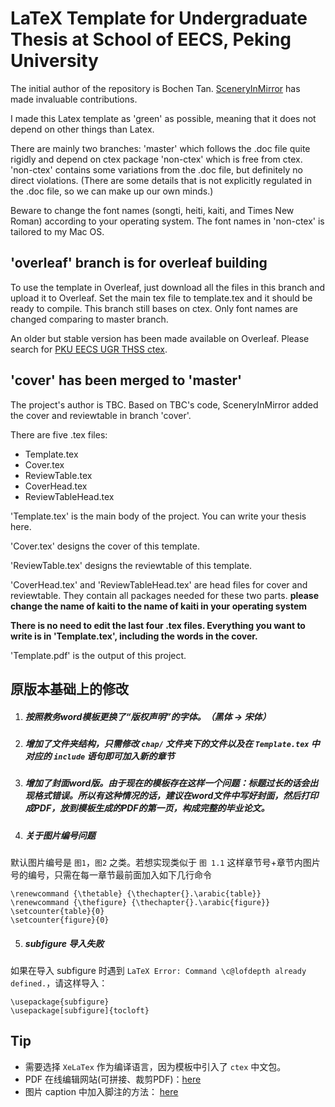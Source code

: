 # LaTeX Template for Undergraduate Thesis at School of EECS, Peking University

The initial author of the repository is Bochen Tan. [SceneryInMirror](https://github.com/SceneryInMirror/) has made invaluable contributions.

I made this Latex template as 'green' as possible, meaning that it does not depend on other things than Latex.

There are mainly two branches: 'master' which follows the .doc file quite rigidly and depend on ctex package 'non-ctex' which is free from ctex. 'non-ctex' contains some variations from the .doc file, but definitely no direct violations. (There are some details that is not explicitly regulated in the .doc file, so we can make up our own minds.)

Beware to change the font names (songti, heiti, kaiti, and Times New Roman) according to your operating system. The font names in 'non-ctex' is tailored to my Mac OS.

## 'overleaf' branch is for overleaf building

To use the template in Overleaf, just download all the files in this branch and upload it to Overleaf. Set the main tex file to template.tex and it should be ready to compile. This branch still bases on ctex. Only font names are changed comparing to master branch.

An older but stable version has been made available on Overleaf. Please search for [PKU EECS UGR THSS ctex](https://www.overleaf.com/latex/templates/pku-eecs-ugr-thss-ctex/mzhftgdsbgnw).

## 'cover' has been merged to 'master'

The project's author is TBC. Based on TBC's code, SceneryInMirror added the cover and reviewtable in branch 'cover'.

There are five .tex files:

* Template.tex
* Cover.tex
* ReviewTable.tex
* CoverHead.tex
* ReviewTableHead.tex

'Template.tex' is the main body of the project. You can write your thesis here.

'Cover.tex' designs the cover of this template.

'ReviewTable.tex' designs the reviewtable of this template.

'CoverHead.tex' and 'ReviewTableHead.tex' are head files for cover and reviewtable. They contain all packages needed for these two parts. **please change the name of kaiti to the name of kaiti in your operating system**

**There is no need to edit the last four .tex files. Everything you want to write is in 'Template.tex', including the words in the cover.**

'Template.pdf' is the output of this project.

## 

## 原版本基础上的修改

1. ##### 按照教务word模板更换了“版权声明”的字体。（黑体 -> 宋体）

2. ##### 增加了文件夹结构，只需修改 `chap/` 文件夹下的文件以及在 `Template.tex` 中对应的 `include` 语句即可加入新的章节

3. ##### 增加了封面word版。由于现在的模板存在这样一个问题：标题过长的话会出现格式错误。所以有这种情况的话，建议在word文件中写好封面，然后打印成PDF，放到模板生成的PDF的第一页，构成完整的毕业论文。
4. ##### 关于图片编号问题
默认图片编号是 `图1`，`图2` 之类。若想实现类似于 `图 1.1` 这样章节号+章节内图片号的编号，只需在每一章节最前面加入如下几行命令
```
\renewcommand {\thetable} {\thechapter{}.\arabic{table}}
\renewcommand {\thefigure} {\thechapter{}.\arabic{figure}}
\setcounter{table}{0}
\setcounter{figure}{0}
```
5. ##### subfigure 导入失败
如果在导入 subfigure 时遇到 `LaTeX Error: Command \c@lofdepth already defined.`，请这样导入：
```
\usepackage{subfigure}
\usepackage[subfigure]{tocloft}
```
## Tip
- 需要选择 `XeLaTex` 作为编译语言，因为模板中引入了 `ctex` 中文包。
- PDF 在线编辑网站(可拼接、裁剪PDF)：[here](https://smallpdf.com/cn)
- 图片 caption 中加入脚注的方法： [here](http://blog.sina.com.cn/s/blog_567a58300102wopd.html)
